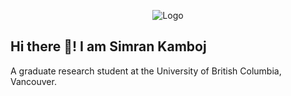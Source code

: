 
<p align="center">
  <img src="https://github.com/SimranKKamboj/SimranKKamboj/blob/main/logo.gif" alt="Logo">
</p>


## Hi there 👋! I am Simran Kamboj

A graduate research student at the University of British Columbia, Vancouver.

<!--
**SimranKKamboj/SimranKKamboj** is a ✨ _special_ ✨ repository because its `README.md` (this file) appears on your GitHub profile.

Here are some ideas to get you started:

- 🔭 I’m currently working on ...
- 🌱 I’m currently learning ...
- 👯 I’m looking to collaborate on ...
- 🤔 I’m looking for help with ...
- 💬 Ask me about ...
- 📫 How to reach me: ...
- 😄 Pronouns: ...
- ⚡ Fun fact: ...
-->
